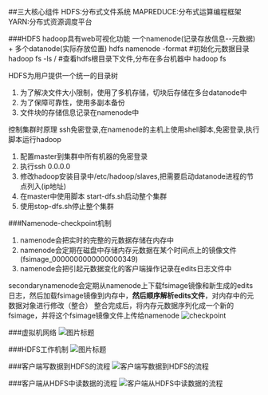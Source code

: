 ##三大核心组件
HDFS:分布式文件系统
MAPREDUCE:分布式运算编程框架
YARN:分布式资源调度平台

###HDFS
    hadoop具有web可视化功能
    一个namenode(记录存放信息--元数据) + 多个datanode(实际存放位置)
    hdfs namenode -format   #初始化元数据目录
    hadoop fs -ls /     #查看hdfs根目录下文件,分布在多台机器中
    hadoop fs 


HDFS为用户提供一个统一的目录树
 1. 为了解决文件大小限制，使用了多机存储，切块后存储在多台datanode中
 2. 为了保障可靠性，使用多副本备份
 3. 文件块的存储信息记录在namenode中

控制集群时原理
ssh免密登录,在namenode的主机上使用shell脚本,免密登录,执行脚本运行hadoop

 1. 配置master到集群中所有机器的免密登录
 2. 执行ssh 0.0.0.0
 3. 修改hadoop安装目录中/etc/hadoop/slaves,把需要启动datanode进程的节点列入(ip地址)
 4. 在master中使用脚本 start-dfs.sh启动整个集群
 5. 使用stop-dfs.sh停止整个集群
 
###Namenode-checkpoint机制
 1. namenode会把实时的完整的元数据存储在内存中
 2. namenode会定期在磁盘中存储内存元数据在某个时间点上的镜像文件(fsimage_0000000000000000349)
 3. namenode会把引起元数据变化的客户端操作记录在edits日志文件中
 
secondarynamenode会定期从namenode上下载fsimage镜像和新生成的edits日志，然后加载fsimage镜像到内存中，**然后顺序解析edits文件**，对内存中的元数据对象进行修改（整合）
整合完成后，将内存元数据序列化成一个新的fsimage，并将这个fsimage镜像文件上传给namenode
![checkpoint](https://leanote.com/api/file/getImage?fileId=5d4e4c95ab64416e13001390)

###虚拟机网络
![图片标题](https://leanote.com/api/file/getImage?fileId=5d4e4df9ab64416e1300139c)

###HDFS工作机制
![图片标题](https://leanote.com/api/file/getImage?fileId=5d4e4e1fab64417018001396)

###客户端写数据到HDFS的流程
![客户端写数据到HDFS的流程](https://leanote.com/api/file/getImage?fileId=5d4e5880ab64417018001406)

###客户端从HDFS中读数据的流程
![客户端从HDFS中读数据的流程](https://leanote.com/api/file/getImage?fileId=5d4e58b8ab64417018001409)


